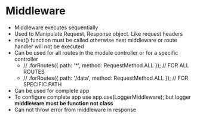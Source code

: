 # Middleware
 * Middleware executes sequentially
 * Used to Manipulate Request, Response object. Like request headers
 * next() function must be called otherwise nest middleware or route handler will not be executed
 * Can be used for all routes in the module controller or for a specific controller
    * // .forRoutes({ path: '*', method: RequestMethod.ALL }); // FOR ALL ROUTES
    * // .forRoutes({ path: '/data', method: RequestMethod.ALL }); // FOR SPECIFIC PATH
 * Can be used for complete app
 * To configure complete app use app.use(LoggerMiddleware); but logger <b>middleware must be function not class</b>
 * Can not throw error from middleware in response